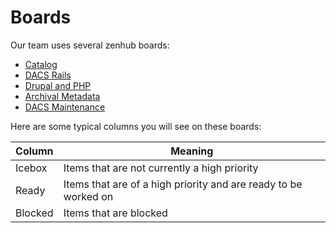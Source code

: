 # Boards

Our team uses several zenhub boards:
* [Catalog](https://app.zenhub.com/workspaces/orangelightbibdatarequests-571691cab409d8d821b873be/board?repos=21954918,29558978,47136789)
* [DACS Rails](https://app.zenhub.com/workspaces/dacs-rails-62754f60cf98a10014f28e1e/board)
* [Drupal and PHP](https://app.zenhub.com/workspaces/drupal-and-php-62754d9e00fb43001116d7a4/board)
* [Archival Metadata](https://app.zenhub.com/workspaces/archival-metadata-6170676cf8435c001c485333/board)
* [DACS Maintenance](https://app.zenhub.com/workspaces/dacs-maintenance-5da0db919c4ddf0001b2eb92/board?filterLogic=any&labels=maintenance,dependencies)

Here are some typical columns you will see on these boards:

| Column | Meaning  |
|---|---|
| Icebox | Items that are not currently a high priority |
| Ready  | Items that are of a high priority and are ready to be worked on  |
| Blocked | Items that are blocked |
